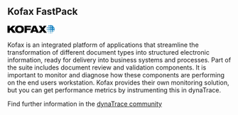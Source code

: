 ## Kofax FastPack

![images_community/download/attachments/121340697/icon.png](images_community/download/attachments/121340697/icon.png)

Kofax is an integrated platform of applications that streamline the transformation of different document types into structured electronic information, ready for delivery into business systems and
processes. Part of the suite includes document review and validation components. It is important to monitor and diagnose how these components are performing on the end users workstation. Kofax
provides their own monitoring solution, but you can get performance metrics by instrumenting this in dynaTrace.

Find further information in the [dynaTrace community](https://community.dynatrace.com/community/display/DL/Kofax+FastPack)

